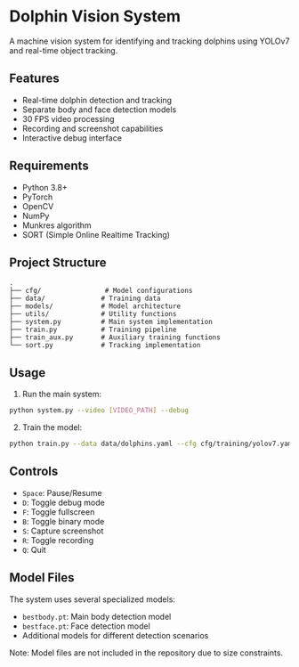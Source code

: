 # Dolphin Vision System

A machine vision system for identifying and tracking dolphins using YOLOv7 and real-time object tracking.

## Features

- Real-time dolphin detection and tracking
- Separate body and face detection models
- 30 FPS video processing
- Recording and screenshot capabilities
- Interactive debug interface

## Requirements

- Python 3.8+
- PyTorch
- OpenCV
- NumPy
- Munkres algorithm
- SORT (Simple Online Realtime Tracking)

## Project Structure

```
.
├── cfg/                # Model configurations
├── data/              # Training data
├── models/            # Model architecture
├── utils/             # Utility functions
├── system.py          # Main system implementation
├── train.py           # Training pipeline
├── train_aux.py       # Auxiliary training functions
└── sort.py            # Tracking implementation
```

## Usage

1. Run the main system:
```bash
python system.py --video [VIDEO_PATH] --debug
```

2. Train the model:
```bash
python train.py --data data/dolphins.yaml --cfg cfg/training/yolov7.yaml --weights yolov7_training.pt
```

## Controls

- `Space`: Pause/Resume
- `D`: Toggle debug mode
- `F`: Toggle fullscreen
- `B`: Toggle binary mode
- `S`: Capture screenshot
- `R`: Toggle recording
- `Q`: Quit

## Model Files

The system uses several specialized models:
- `bestbody.pt`: Main body detection model
- `bestface.pt`: Face detection model
- Additional models for different detection scenarios

Note: Model files are not included in the repository due to size constraints.
